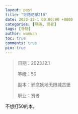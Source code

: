 ```yaml
---
layout: post
title: "导随记录210"
date: 2023-12-1 00:00:00 +0800
categories: [导随, 贤者]
tags: [导随]
author: wanwan
toc: true
comments: true
pin: true
---
```

> 日期：2023.12.1
>
> 等级：50
>
> 副本：邪念妖地无限城古堡
>
> 职业：贤者

不想打50的本。